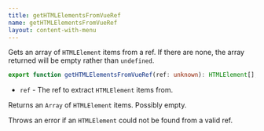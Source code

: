 ```yaml
---
title: getHTMLElementsFromVueRef
name: getHTMLElementsFromVueRef
layout: content-with-menu
---
```


Gets an array of `HTMLElement` items from a ref.
If there are none, the array returned will be empty rather than `undefined`.

```ts
export function getHTMLElementsFromVueRef(ref: unknown): HTMLElement[];
```

-   `ref` - The ref to extract `HTMLElement` items from.

Returns an `Array` of `HTMLElement` items.
Possibly empty.

Throws an error if an `HTMLElement` could not be found from a valid ref.
